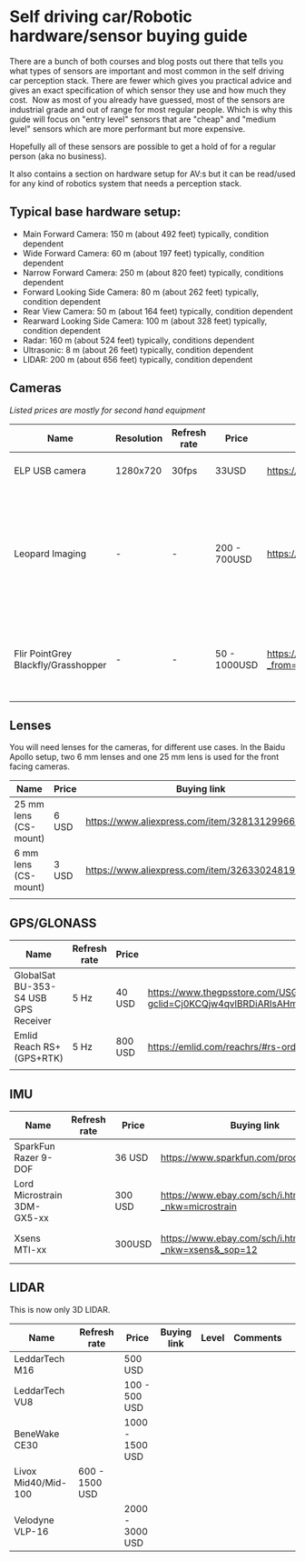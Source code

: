 # Self driving car/Robotic hardware/sensor buying guide
There are a bunch of both courses and blog posts out there that tells you what types of sensors are important and most common in the self driving car perception stack. There are fewer which gives you practical advice and gives an exact specification of which sensor they use and how much they cost. 
Now as most of you already have guessed, most of the sensors are industrial grade and out of range for most regular people. Which is why this guide will focus on "entry level" sensors that are "cheap" and "medium level" sensors which are more performant but more expensive. 

Hopefully all of these sensors are possible to get a hold of for a regular person (aka no business).

It also contains a section on hardware setup for AV:s but it can be read/used for any kind of robotics system that needs a perception stack.

## Typical base hardware setup:

- Main Forward Camera: 150 m (about 492 feet) typically, condition dependent
- Wide Forward Camera: 60 m (about 197 feet) typically, condition dependent
- Narrow Forward Camera: 250 m (about 820 feet) typically, conditions dependent
- Forward Looking Side Camera: 80 m (about 262 feet) typically, condition dependent
- Rear View Camera: 50 m (about 164 feet) typically, condition dependent
- Rearward Looking Side Camera: 100 m (about 328 feet) typically, condition dependent
- Radar: 160 m (about 524 feet) typically, conditions dependent
- Ultrasonic: 8 m (about 26 feet) typically, condition dependent
- LIDAR: 200 m (about 656 feet) typically, condition dependent


## Cameras

*Listed prices are mostly for second hand equipment*

|  Name |  Resolution | Refresh rate |  Price  | Buying link  |  Level |  Comments |
|---|---|---|---|---|---|---|
|  ELP USB camera |  1280x720 |  30fps | 33USD  |  https://www.aliexpress.com/item/32861618476.html | Entry  | CS lens mount, USB  |
|  Leopard Imaging |  - |  - | 200 - 700USD  |  https://leopardimaging.com/product-category/usb30-cameras/usb30-box-cameras |  Medium/High | Some big brands use Leopard imaging cameras, industrial grade. LI-USB30 sometimes available on Ebay  |
|  Flir PointGrey Blackfly/Grasshopper |  - |  - |  50 - 1000USD |  https://www.ebay.com/sch/i.html?_from=R40&_trksid=p2380057.m570.l1311.R1.TR4.TRC2.A0.H0.Xpointgrey+.TRS0&_nkw=point+grey+camera&_sacat=0 | Medium/High | Some big brands use PointGrey, and Udacity Carla for instance.  |

## Lenses

You will need lenses for the cameras, for different use cases. In the Baidu Apollo setup, two 6 mm lenses and one 25 mm lens is used for the front facing cameras.

|  Name | Price  | Buying link  |  Level |  Comments | 
|---|---|---|---|---|
| 25 mm lens (CS-mount)  |  6 USD |  https://www.aliexpress.com/item/32813129966.html |  Entry |  |
| 6 mm lens (CS-mount) | 3 USD  |  https://www.aliexpress.com/item/32633024819.html | Entry  |  |
|   |   |   |   |   | 


## GPS/GLONASS


|  Name | Refresh rate  | Price  | Buying link  |  Level |  Comments | 
|---|---|---|---|---|---|
|  GlobalSat BU-353-S4 USB GPS Receiver | 5 Hz |  40 USD  |  https://www.thegpsstore.com/USGlobalSat-BU353-S4-USB-GPS-Receiver-P3219.aspx?gclid=Cj0KCQjw4qvlBRDiARIsAHme6ouhT1VkBXncsu2cn0sHCkJv9OfCNZAtqkjigDu8GIUxzPiZB_Ql0nsaAusgEALw_wcB | Entry  |   | 
| Emlid Reach RS+ (GPS+RTK)  | 5 Hz  | 800 USD  |  https://emlid.com/reachrs/#rs-order |  Medium |   |   |
|   |   |   |   |   |   |   |


## IMU


|  Name |  Refresh rate | Price | Buying link | Level | Comments |
|---|---|---|---|---|---|
|  SparkFun Razer 9-DOF |   |  36 USD |  https://www.sparkfun.com/products/14001 | Entry  |   | 
|  Lord Microstrain 3DM-GX5-xx |   | 300 USD   |  https://www.ebay.com/sch/i.html?_nkw=microstrain | Medium |   | 
|  Xsens MTI-xx |   |  300USD |  https://www.ebay.com/sch/i.html?_nkw=xsens&_sop=12 | Medium/High | Used by a lot of the big brands  | 

## LIDAR

This is now only 3D LIDAR.

| Name |  Refresh rate  | Price  | Buying link  |  Level |  Comments   |   | 
|---|---|---|---|---|---|---|
| LeddarTech M16  |   |  500 USD |   |   |   |   |
| LeddarTech VU8 |   | 100 - 500 USD  |   |   |   |   |
| BeneWake CE30 |   |  1000 - 1500 USD  |   |   |   |   |
| Livox Mid40/Mid-100  |  600 - 1500 USD |   |   |   |   |   |
| Velodyne VLP-16  |   | 2000 - 3000 USD  |   |   |   |   |





